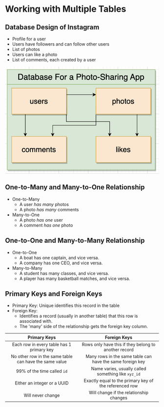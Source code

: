 # Working with Multiple Tables

## Database Design of Instagram

- Profile for a user
- Users have followers and can follow other users
- List of photos
- Users can like a photo
- List of comments, each created by a user

<img src="./pics/database-design-instagram.png" />

## One-to-Many and Many-to-One Relationship

- One-to-Many
    - A user *has many* photos
    - A photo *has many* comments
- Many-to-One
    - A photo *has one* user
    - A comment *has one* photo

## One-to-One and Many-to-Many Relationship

- One-to-One
    - A boat has one captain, and vice versa.
    - A company has one CEO, and vice versa.
- Many-to-Many
    - A student has many classes, and vice versa.
    - A player has many basketball matches, and vice versa.

## Primary Keys and Foreign Keys

- Primary Key: Unique identifies this record in the table
- Foreign Key: 
    - Identifies a record (usually in another table) that this row is associated with.
    - The 'many' side of the relationship gets the foreign key column.

|Primary Keys|Foreign Keys|
|:-:|:-:|
|Each row in every table has 1 primary key|Rows only have this if they belong to another record|
|No other row in the same table can have the same value|Many rows in the same table can have the same foreign key|
|99% of the time called `id`|Name varies, usually called something like `xyz_id`|
|Either an integer or a UUID|Exactly equal to the primary key of the referenced row|
|Will never change|Will change if the relationship changes|